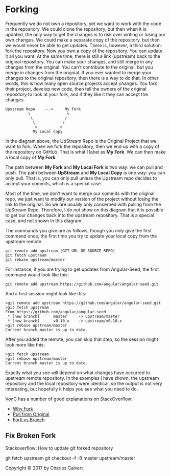 # Forking

Frequently we do not own a repository, yet we want to work with the
code in the repository. We could clone the repository, but then when
it is updated, the only way to get the changes is to risk over
writing or losing our own changes. We could make a separate copy of
the repository, but then we would never be able to get updates.
There is, however, a third solution: fork the repository. Now you
own a copy of the repository. You can update it all you want. At the
same time, there is still a link (upstream) back to the original
repository. You can make your changes, and still merge in any changes
from the original. You can't contribute to the original, but you
merge in changes from the original. If you ever wanted to merge your
changes to the original repository, then there is a way to do that.
In other words, this is how many open source projects accept changes. You fork
their project, develop new code, then tell the owners of the original
repository to look at your fork, and if they like it they can accept
the changes.

```
Upstream Repo    --->     My Fork
          \                <
           \              /
            \            /
             >          >
			My Local Copy
```

In the diagram above, the UpStream Repo is the Original Project that
we want to fork. When we fork the repository, then we end up with
a copy of the repository on GitHub. That is what I label as **My Fork**.
We can then make a local copy of **My Fork**.

The path between **My Fork** and **My Local Fork** is two way: we
can pull and push. The path between **UpStream** and **My Local
Copy** is one way: you can only pull. That is, you can only pull
unless the Upstream repo decides to accept your commits, which is a
special case.

Most of the time, we don't want to merge our commits with the
original repo, we just want to modify our version of the project
without losing the link to the original. So we are usually only
concerned with pulling from the UpStream Repo. Therefore, I do not
show on this diagram that it is possible to get our changes back
into the upstream repository. That is a special case, and not shown
in this diagram.

The commands you give are as follows, though you only give the
first command once, the first time you try to update your local
copy from the upstream remote.

	git remote add upstream [GIT URL OF SOURCE REPO]
	git fetch upstream
	git rebase upstream/master

For instance, if you are trying to get updates from Angular-Seed, the
first command would look like this:

	git remote add upstream https://github.com/angular/angular-seed.git

And a first session might look like this:

	>git remote add upstream https://github.com/angular/angular-seed.git
	>git fetch upstream
	From https://github.com/angular/angular-seed
	 * [new branch]      master     -> upstream/master
	 * [new branch]      v0.10.x    -> upstream/v0.10.x
	>git rebase upstream/master
	Current branch master is up to date.

After you added the remote, you can skip that step, so the session
might look more like this:

	>git fetch upstream
	>git rebase upstream/master
	Current branch master is up to date.

Exactly what you see will depend on what changes have occurred to
upstream remote repository. In the examples I have shown, the upstream
repository and the local repository were identical, so the output
is not very interesting, but hopefully it helps you see what you
need to do.

[VonC](http://stackoverflow.com/users/6309/vonc) has a number of
good explanations on StackOverflow:

- [Why Fork](http://stackoverflow.com/questions/6286571/git-fork-is-git-clone/6286877#6286877)
- [Pull from Original](http://stackoverflow.com/questions/3903817/pull-new-updates-from-original-github-repository-into-forked-github-repository/3903835#3903835)
- [Fork vs Branch](http://stackoverflow.com/questions/3611256/forking-vs-branching-in-github)

## Fix Broken Fork

Stackoverflow: How to update git forked repository

git fetch upstream
git checkout -f -B master upstream/master

Copyright &copy; 2017 by Charles Calvert
